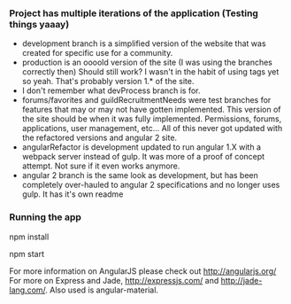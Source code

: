### Project has multiple iterations of the application (Testing things yaaay)
- development branch is a simplified version of the website that was created for specific use for a community. 
- production is an oooold version of the site (I was using the branches correctly then) Should still work? I wasn't in the habit of using tags yet so yeah. That's probably version 1.* of the site.
- I don't remember what devProcess branch is for.
- forums/favorites and guildRecruitmentNeeds were test branches for features that may or may not have gotten implemented. This version of the site should be when it was fully implemented. Permissions, forums, applications, user management, etc... All of this never got updated with the refactored versions and angular 2 site.
- angularRefactor is development updated to run angular 1.X with a webpack server instead of gulp. It was more of a proof of concept attempt. Not sure if it even works anymore.
- angular 2 branch is the same look as development, but has been completely over-hauled to angular 2 specifications and no longer uses gulp. It has it's own readme


### Running the app

npm install

npm start



For more information on AngularJS please check out http://angularjs.org/
For more on Express and Jade, http://expressjs.com/ and http://jade-lang.com/.
Also used is angular-material.